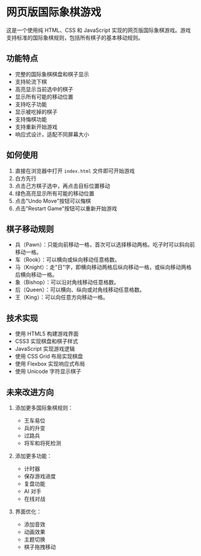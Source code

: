 # 网页版国际象棋游戏

这是一个使用纯 HTML、CSS 和 JavaScript 实现的网页版国际象棋游戏。游戏支持标准的国际象棋规则，包括所有棋子的基本移动规则。

## 功能特点

- 完整的国际象棋棋盘和棋子显示
- 支持轮流下棋
- 高亮显示当前选中的棋子
- 显示所有可能的移动位置
- 支持吃子功能
- 显示被吃掉的棋子
- 支持悔棋功能
- 支持重新开始游戏
- 响应式设计，适配不同屏幕大小

## 如何使用

1. 直接在浏览器中打开 `index.html` 文件即可开始游戏
2. 白方先行
3. 点击己方棋子选中，再点击目标位置移动
4. 绿色高亮显示所有可能的移动位置
5. 点击"Undo Move"按钮可以悔棋
6. 点击"Restart Game"按钮可以重新开始游戏

## 棋子移动规则

- 兵（Pawn）：只能向前移动一格，首次可以选择移动两格。吃子时可以斜向前移动一格。
- 车（Rook）：可以横向或纵向移动任意格数。
- 马（Knight）：走"日"字，即横向移动两格后纵向移动一格，或纵向移动两格后横向移动一格。
- 象（Bishop）：可以沿对角线移动任意格数。
- 后（Queen）：可以横向、纵向或对角线移动任意格数。
- 王（King）：可以向任意方向移动一格。

## 技术实现

- 使用 HTML5 构建游戏界面
- CSS3 实现棋盘和棋子样式
- JavaScript 实现游戏逻辑
- 使用 CSS Grid 布局实现棋盘
- 使用 Flexbox 实现响应式布局
- 使用 Unicode 字符显示棋子

## 未来改进方向

1. 添加更多国际象棋规则：

   - 王车易位
   - 兵的升变
   - 过路兵
   - 将军和将死检测

2. 添加更多功能：

   - 计时器
   - 保存游戏进度
   - 复盘功能
   - AI 对手
   - 在线对战

3. 界面优化：
   - 添加音效
   - 动画效果
   - 主题切换
   - 棋子拖拽移动
